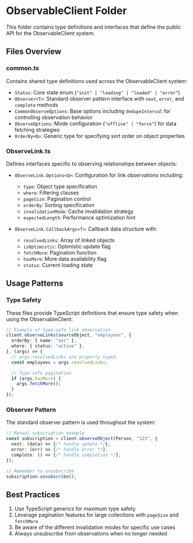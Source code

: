 # ObservableClient Folder

This folder contains type definitions and interfaces that define the public API for the ObservableClient system.

## Files Overview

### common.ts

Contains shared type definitions used across the ObservableClient system:

- `Status`: Core state enum (`"init" | "loading" | "loaded" | "error"`)
- `Observer<T>`: Standard observer pattern interface with `next`, `error`, and `complete` methods
- `CommonObserveOptions`: Base options including `dedupeInterval` for controlling observation behavior
- `ObserveOptions`: Mode configuration (`"offline" | "force"`) for data fetching strategies
- `OrderBy<Q>`: Generic type for specifying sort order on object properties

### ObserveLink.ts

Defines interfaces specific to observing relationships between objects:

- `ObserveLink.Options<Q>`: Configuration for link observations including:
  - `type`: Object type specification
  - `where`: Filtering clauses
  - `pageSize`: Pagination control
  - `orderBy`: Sorting specification
  - `invalidationMode`: Cache invalidation strategy
  - `expectedLength`: Performance optimization hint

- `ObserveLink.CallbackArgs<T>`: Callback data structure with:
  - `resolvedLinks`: Array of linked objects
  - `isOptimistic`: Optimistic update flag
  - `fetchMore`: Pagination function
  - `hasMore`: More data availability flag
  - `status`: Current loading state

## Usage Patterns

### Type Safety

These files provide TypeScript definitions that ensure type safety when using the ObservableClient:

```typescript
// Example of type-safe link observation
client.observeLinks(sourceObject, "employees", {
  orderBy: { name: "asc" },
  where: { status: "active" },
}, (args) => {
  // args.resolvedLinks are properly typed
  const employees = args.resolvedLinks;

  // Type-safe pagination
  if (args.hasMore) {
    args.fetchMore();
  }
});
```

### Observer Pattern

The standard observer pattern is used throughout the system:

```typescript
// Manual subscription example
const subscription = client.observeObject(Person, "123", {
  next: (data) => {/* handle update */},
  error: (err) => {/* handle error */},
  complete: () => {/* handle completion */},
});

// Remember to unsubscribe
subscription.unsubscribe();
```

## Best Practices

1. Use TypeScript generics for maximum type safety
2. Leverage pagination features for large collections with `pageSize` and `fetchMore`
3. Be aware of the different invalidation modes for specific use cases
4. Always unsubscribe from observations when no longer needed
